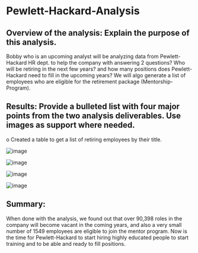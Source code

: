 # Pewlett-Hackard-Analysis

## Overview of the analysis: Explain the purpose of this analysis.

Bobby who is an upcoming analyst will be analyzing data from Pewlett-Hackard HR dept. to help the company with answering 2 questions?  Who will be retiring in the next few years?
and how many positions does Pewlett-Hackard need to fill in the upcoming years?  We will algo generate a list of employees who are eligible for the retirement package (Mentorship-
Program).

## Results: Provide a bulleted list with four major points from the two analysis deliverables. Use images as support where needed.

o	Created a table to get a list of retiring employees by their title.

![image](https://user-images.githubusercontent.com/94503395/154779745-aea269bf-cf8c-4822-98cf-450e41964f1b.png)

![image](https://user-images.githubusercontent.com/94503395/154779812-9a872cb8-03b4-4bad-b5a2-f41dec50b3ac.png)

![image](https://user-images.githubusercontent.com/94503395/154779917-8485e0a9-aca4-4068-9ae2-9c688765736e.png)

![image](https://user-images.githubusercontent.com/94503395/154780025-a4e08566-5f80-4d0e-8a83-662ed9ef2ca4.png)




## Summary: 

When done with the analysis, we found out that over 90,398 roles in the company
will become vacant in the coming years, and also a very small number of 1549 employees are eligible to join
the mentor program.  Now is the time for Pewlett-Hackard to start hiring highly educated
people to start training and to be able and ready to fill positions.


